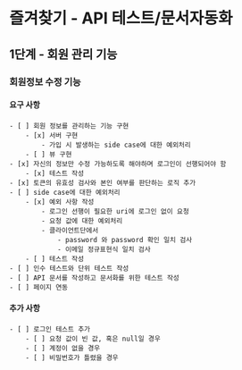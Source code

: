 # 즐겨찾기 - API 테스트/문서자동화

## 1단계 - 회원 관리 기능

### 회원정보 수정 기능

#### 요구 사항
    - [ ] 회원 정보를 관리하는 기능 구현
        - [x] 서버 구현
            - 가입 시 발생하는 side case에 대한 예외처리
        - [ ] 뷰 구현
    - [x] 자신의 정보만 수정 가능하도록 해야하며 로그인이 선행되어야 함
        - [x] 테스트 작성
    - [x] 토큰의 유효성 검사와 본인 여부를 판단하는 로직 추가
    - [ ] side case에 대한 예외처리
        - [x] 예외 사항 작성
            - 로그인 선행이 필요한 uri에 로그인 없이 요청
            - 요청 값에 대한 예외처리
            - 클라이언트단에서 
                - password 와 password 확인 일치 검사
                - 이메일 정규표현식 일치 검사
        - [ ] 테스트 작성
    - [ ] 인수 테스트와 단위 테스트 작성
    - [ ] API 문서를 작성하고 문서화를 위한 테스트 작성
    - [ ] 페이지 연동

#### 추가 사항
    - [ ] 로그인 테스트 추가
        - [ ] 요청 값이 빈 값, 혹은 null일 경우
        - [ ] 계정이 없을 경우
        - [ ] 비밀번호가 틀렸을 경우